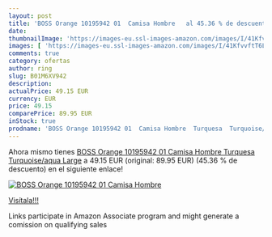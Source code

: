 ```yaml
---
layout: post
title: 'BOSS Orange 10195942 01  Camisa Hombre   al 45.36 % de descuento'
date: 
thumbnailImage: 'https://images-eu.ssl-images-amazon.com/images/I/41KfvvftT6L._SL200_.jpg'
images: [ 'https://images-eu.ssl-images-amazon.com/images/I/41KfvvftT6L._SL200_.jpg' ]
comments: true
category: ofertas
author: ring
slug: B01M6XV942
description:
actualPrice: 49.15 EUR
currency: EUR
price: 49.15
comparePrice: 89.95 EUR
inStock: true
prodname: 'BOSS Orange 10195942 01  Camisa Hombre  Turquesa  Turquoise/aqua   Large'
---
```


Ahora mismo tienes [BOSS Orange 10195942 01  Camisa Hombre  Turquesa  Turquoise/aqua   Large](https://www.amazon.es/dp/B01M6XV942/?tag=tolees-21) a 49.15 EUR (original: 89.95 EUR) (45.36 %  de descuento) en el siguiente enlace!

[![BOSS Orange 10195942 01  Camisa Hombre  ](https://images-eu.ssl-images-amazon.com/images/I/41KfvvftT6L._SL200_.jpg)](https://www.amazon.es/dp/B01M6XV942/?tag=tolees-21)

[Visítala!!!](https://www.amazon.es/dp/B01M6XV942/?tag=tolees-21)

Links participate in Amazon Associate program and might generate a comission on qualifying sales

